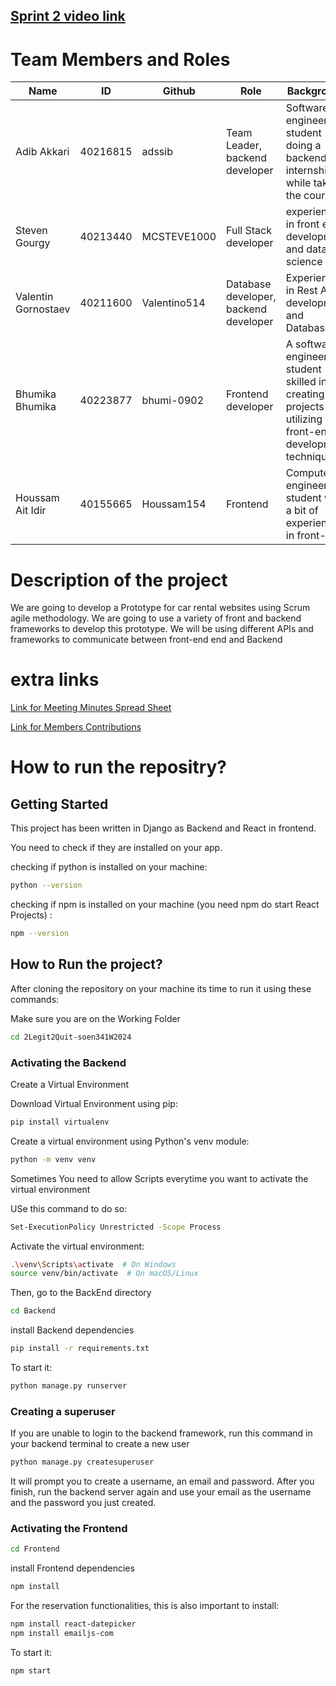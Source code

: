  
## [Sprint 2 video link](https://drive.google.com/file/d/1avB546ALnl1ENuSHVKLRP8iy1TigEc9L/view?usp=drive_link)

# Team Members and Roles
Name | ID | Github | Role | Background
--- | --- | --- | --- | -- 
Adib Akkari | 40216815 | adssib | Team Leader, backend developer | Software engineer student doing a backend internship while taking the course 
Steven Gourgy | 40213440 | MCSTEVE1000 | Full Stack developer | experienced in front end development and data science
Valentin Gornostaev | 40211600 | Valentino514 |  Database developer, backend developer | Experience in Rest API development and Databases
Bhumika Bhumika | 40223877 | bhumi-0902 | Frontend developer | A software engineering student skilled in creating projects utilizing front-end development techniques.
Houssam Ait Idir | 40155665 | Houssam154 | Frontend  |Computer engineering student with a bit of experience in front-end


# Description of the project 
We are going to develop a Prototype for car rental websites using Scrum agile methodology. 
We are going to use a variety of front and backend frameworks to develop this prototype. We will be using different APIs and frameworks to communicate between front-end end and Backend 

# extra links
[Link for Meeting Minutes Spread Sheet](https://liveconcordia-my.sharepoint.com/:x:/g/personal/h_aitidi_live_concordia_ca/EZLWG--Jm5dPusCuZGsbBJkBjbDpXm2QouSt52PzoB9_5A?e=t7JhIi) 

[Link for Members Contributions](https://1drv.ms/x/s!ApXMEtybGLIPmQ2fBPMcKYCOQS1C?e=nM8m03)


# How to run the repositry?

## Getting Started

This project has been written in Django as Backend and React in frontend.

You need to check if they are installed on your app. 

checking if python is installed on your machine:
```bash
python --version
```

checking if npm is installed on your machine (you need npm do start React Projects) :
```bash
npm --version
```

## How to Run the project?

After cloning the repository on your machine its time to run it using these commands: 

Make sure you are on the Working Folder

```bash
cd 2Legit2Quit-soen341W2024
```

### Activating the Backend

Create a Virtual Environment

Download Virtual Environment using pip:

```bash
pip install virtualenv
```
Create a virtual environment using Python's venv module:

```bash
python -m venv venv
```

Sometimes You need to allow Scripts everytime you want to activate the virtual environment

USe this command to do so: 

```bash
Set-ExecutionPolicy Unrestricted -Scope Process
```

Activate the virtual environment:
```bash
.\venv\Scripts\activate  # On Windows
source venv/bin/activate  # On macOS/Linux
```

Then, go to the BackEnd directory

```bash
cd Backend
```

install Backend dependencies 

```bash
pip install -r requirements.txt
```
To start it: 

```bash
python manage.py runserver
```
### Creating a superuser

If you are unable to login to the backend framework, run this command in your backend terminal to create a new user

```bash
python manage.py createsuperuser
```
It will prompt you to create a username, an email and password. After you finish, run the backend server again and use your email as the username and the password you just created.

### Activating the Frontend

```bash
cd Frontend
```

install Frontend dependencies 

```bash 
npm install 
```

For the reservation functionalities, this is also important to install:
```bash
npm install react-datepicker 
npm install emailjs-com
```
To start it: 

```bash
npm start
```
